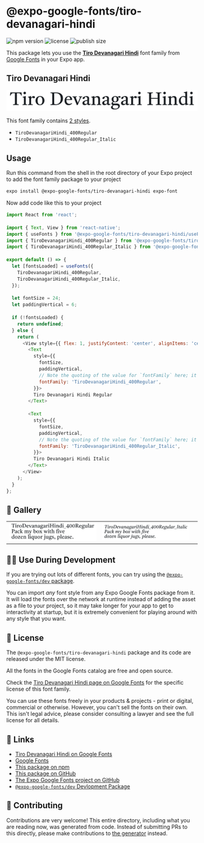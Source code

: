 # @expo-google-fonts/tiro-devanagari-hindi

![npm version](https://flat.badgen.net/npm/v/@expo-google-fonts/tiro-devanagari-hindi)
![license](https://flat.badgen.net/github/license/expo/google-fonts)
![publish size](https://flat.badgen.net/packagephobia/install/@expo-google-fonts/tiro-devanagari-hindi)

This package lets you use the [**Tiro Devanagari Hindi**](https://fonts.google.com/specimen/Tiro+Devanagari+Hindi) font family from [Google Fonts](https://fonts.google.com/) in your Expo app.

## Tiro Devanagari Hindi

![Tiro Devanagari Hindi](./font-family.png)

This font family contains [2 styles](#-gallery).

- `TiroDevanagariHindi_400Regular`
- `TiroDevanagariHindi_400Regular_Italic`

## Usage

Run this command from the shell in the root directory of your Expo project to add the font family package to your project
```sh
expo install @expo-google-fonts/tiro-devanagari-hindi expo-font
```

Now add code like this to your project
```js
import React from 'react';

import { Text, View } from 'react-native';
import { useFonts } from '@expo-google-fonts/tiro-devanagari-hindi/useFonts';
import { TiroDevanagariHindi_400Regular } from '@expo-google-fonts/tiro-devanagari-hindi/400Regular';
import { TiroDevanagariHindi_400Regular_Italic } from '@expo-google-fonts/tiro-devanagari-hindi/400Regular_Italic';

export default () => {
  let [fontsLoaded] = useFonts({
    TiroDevanagariHindi_400Regular,
    TiroDevanagariHindi_400Regular_Italic,
  });

  let fontSize = 24;
  let paddingVertical = 6;

  if (!fontsLoaded) {
    return undefined;
  } else {
    return (
      <View style={{ flex: 1, justifyContent: 'center', alignItems: 'center' }}>
        <Text
          style={{
            fontSize,
            paddingVertical,
            // Note the quoting of the value for `fontFamily` here; it expects a string!
            fontFamily: 'TiroDevanagariHindi_400Regular',
          }}>
          Tiro Devanagari Hindi Regular
        </Text>

        <Text
          style={{
            fontSize,
            paddingVertical,
            // Note the quoting of the value for `fontFamily` here; it expects a string!
            fontFamily: 'TiroDevanagariHindi_400Regular_Italic',
          }}>
          Tiro Devanagari Hindi Italic
        </Text>
      </View>
    );
  }
};

```

## 🔡 Gallery


||||
|-|-|-|
|![TiroDevanagariHindi_400Regular](.//400Regular/TiroDevanagariHindi_400Regular.ttf.png)|![TiroDevanagariHindi_400Regular_Italic](.//400Regular_Italic/TiroDevanagariHindi_400Regular_Italic.ttf.png)|||


## 👩‍💻 Use During Development

If you are trying out lots of different fonts, you can try using the [`@expo-google-fonts/dev` package](https://github.com/freeboub/google-fonts/tree/master/font-packages/dev#readme).

You can import *any* font style from any Expo Google Fonts package from it. It will load the fonts
over the network at runtime instead of adding the asset as a file to your project, so it may take longer
for your app to get to interactivity at startup, but it is extremely convenient
for playing around with any style that you want.

## 📖 License

The `@expo-google-fonts/tiro-devanagari-hindi` package and its code are released under the MIT license.

All the fonts in the Google Fonts catalog are free and open source.

Check the [Tiro Devanagari Hindi page on Google Fonts](https://fonts.google.com/specimen/Tiro+Devanagari+Hindi) for the specific license of this font family.

You can use these fonts freely in your products & projects - print or digital, commercial or otherwise. However, you can't sell the fonts on their own. This isn't legal advice, please consider consulting a lawyer and see the full license for all details.

## 🔗 Links

- [Tiro Devanagari Hindi on Google Fonts](https://fonts.google.com/specimen/Tiro+Devanagari+Hindi)
- [Google Fonts](https://fonts.google.com/)
- [This package on npm](https://www.npmjs.com/package/@expo-google-fonts/tiro-devanagari-hindi)
- [This package on GitHub](https://github.com/freeboub/google-fonts/tree/master/font-packages/tiro-devanagari-hindi)
- [The Expo Google Fonts project on GitHub](https://github.com/freeboub/google-fonts)
- [`@expo-google-fonts/dev` Devlopment Package](https://github.com/freeboub/google-fonts/tree/master/font-packages/dev)

## 🤝 Contributing

Contributions are very welcome! This entire directory, including what you are reading now, was generated from code. Instead of submitting PRs to this directly, please make contributions to [the generator](https://github.com/freeboub/google-fonts/tree/master/packages/generator) instead.
